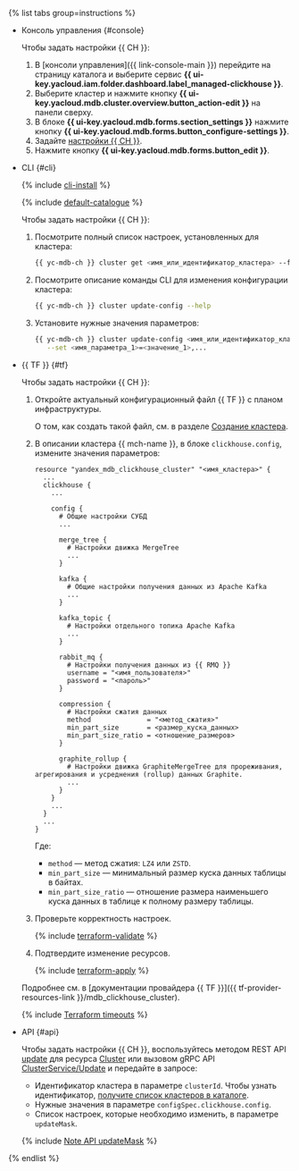 {% list tabs group=instructions %}

- Консоль управления {#console}

   Чтобы задать настройки {{ CH }}:

   1. В [консоли управления]({{ link-console-main }}) перейдите на страницу каталога и выберите сервис **{{ ui-key.yacloud.iam.folder.dashboard.label_managed-clickhouse }}**.
   1. Выберите кластер и нажмите кнопку **{{ ui-key.yacloud.mdb.cluster.overview.button_action-edit }}** на панели сверху.
   1. В блоке **{{ ui-key.yacloud.mdb.forms.section_settings }}** нажмите кнопку **{{ ui-key.yacloud.mdb.forms.button_configure-settings }}**.
   1. Задайте [настройки {{ CH }}](../../../managed-clickhouse/concepts/settings-list.md#server-level-settings).
   1. Нажмите кнопку **{{ ui-key.yacloud.mdb.forms.button_edit }}**.

- CLI {#cli}

   {% include [cli-install](../../cli-install.md) %}

   {% include [default-catalogue](../../default-catalogue.md) %}

   Чтобы задать настройки {{ CH }}:

   1. Посмотрите полный список настроек, установленных для кластера:

      ```bash
      {{ yc-mdb-ch }} cluster get <имя_или_идентификатор_кластера> --full
      ```

   1. Посмотрите описание команды CLI для изменения конфигурации кластера:

      ```bash
      {{ yc-mdb-ch }} cluster update-config --help
      ```

   1. Установите нужные значения параметров:

      ```bash
      {{ yc-mdb-ch }} cluster update-config <имя_или_идентификатор_кластера> \
         --set <имя_параметра_1>=<значение_1>,...
      ```

- {{ TF }} {#tf}

   Чтобы задать настройки {{ CH }}:

   1. Откройте актуальный конфигурационный файл {{ TF }} с планом инфраструктуры.

      О том, как создать такой файл, см. в разделе [Создание кластера](../../../managed-clickhouse/operations/cluster-create.md).

   1. В описании кластера {{ mch-name }}, в блоке `clickhouse.config`, измените значения параметров:

      ```hcl
      resource "yandex_mdb_clickhouse_cluster" "<имя_кластера>" {
        ...
        clickhouse {
          ...

          config {
            # Общие настройки СУБД
            ...

            merge_tree {
              # Настройки движка MergeTree
              ...
            }

            kafka {
              # Общие настройки получения данных из Apache Kafka
              ...
            }

            kafka_topic {
              # Настройки отдельного топика Apache Kafka
              ...
            }

            rabbit_mq {
              # Настройки получения данных из {{ RMQ }}
              username = "<имя_пользователя>"
              password = "<пароль>"
            }

            compression {
              # Настройки сжатия данных
              method              = "<метод_сжатия>"
              min_part_size       = <размер_куска_данных>
              min_part_size_ratio = <отношение_размеров>
            }

            graphite_rollup {
              # Настройки движка GraphiteMergeTree для прореживания, агрегирования и усреднения (rollup) данных Graphite.
              ...
            }
          }
          ...
        }
        ...
      }
      ```

      Где:
      * `method` — метод сжатия: `LZ4` или `ZSTD`.
      * `min_part_size` — минимальный размер куска данных таблицы в байтах.
      * `min_part_size_ratio` — отношение размера наименьшего куска данных в таблице к полному размеру таблицы.

   1. Проверьте корректность настроек.

      {% include [terraform-validate](../terraform/validate.md) %}

   1. Подтвердите изменение ресурсов.

      {% include [terraform-apply](../terraform/apply.md) %}

   Подробнее см. в [документации провайдера {{ TF }}]({{ tf-provider-resources-link }}/mdb_clickhouse_cluster).

   {% include [Terraform timeouts](terraform/timeouts.md) %}

- API {#api}

   Чтобы задать настройки {{ CH }}, воспользуйтесь методом REST API [update](../../../managed-clickhouse/api-ref/Cluster/update.md) для ресурса [Cluster](../../../managed-clickhouse/api-ref/Cluster/index.md) или вызовом gRPC API [ClusterService/Update](../../../managed-clickhouse/api-ref/grpc/Cluster/update.md) и передайте в запросе:

   * Идентификатор кластера в параметре `clusterId`. Чтобы узнать идентификатор, [получите список кластеров в каталоге](../../../managed-clickhouse/operations/cluster-list.md#list-clusters).
   * Нужные значения в параметре `configSpec.clickhouse.config`.
   * Список настроек, которые необходимо изменить, в параметре `updateMask`.

   {% include [Note API updateMask](../../note-api-updatemask.md) %}

{% endlist %}
